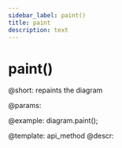 ```yaml
---
sidebar_label: paint()
title: paint
description: text
---
```


# paint()

@short: repaints the diagram 

@params:

@example:
diagram.paint();

@template:	api_method
@descr:



